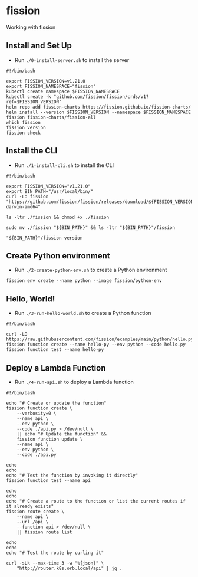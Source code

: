 # fission

Working with fission

## Install and Set Up

- Run `./0-install-server.sh` to install the server

```
#!/bin/bash

export FISSION_VERSION=v1.21.0
export FISSION_NAMESPACE="fission"
kubectl create namespace $FISSION_NAMESPACE
kubectl create -k "github.com/fission/fission/crds/v1?ref=$FISSION_VERSION"
helm repo add fission-charts https://fission.github.io/fission-charts/
helm install --version $FISSION_VERSION --namespace $FISSION_NAMESPACE fission fission-charts/fission-all
which fission
fission version
fission check
```

## Install the CLI

- Run `./1-install-cli.sh` to install the CLI

```
#!/bin/bash

export FISSION_VERSION="v1.21.0"
export BIN_PATH="/usr/local/bin/"
curl -Lo fission "https://github.com/fission/fission/releases/download/${FISSION_VERSION}/fission-${FISSION_VERSION}-darwin-amd64"

ls -ltr ./fission && chmod +x ./fission

sudo mv ./fission "${BIN_PATH}" && ls -ltr "${BIN_PATH}"/fission

"${BIN_PATH}"/fission version
```

## Create Python environment

- Run `./2-create-python-env.sh` to create a Python environment

```
fission env create --name python --image fission/python-env
```

## Hello, World!

- Run `./3-run-hello-world.sh` to create a Python function

```
#!/bin/bash

curl -LO https://raw.githubusercontent.com/fission/examples/main/python/hello.py
fission function create --name hello-py --env python --code hello.py
fission function test --name hello-py

```

## Deploy a Lambda Function

- Run `./4-run-api.sh` to deploy a Lambda function

```
#!/bin/bash

echo "# Create or update the function"
fission function create \
    --verbosity=0 \
    --name api \
    --env python \
    --code ./api.py > /dev/null \
    || echo "# Update the function" &&
    fission function update \
    --name api \
    --env python \
    --code ./api.py

echo
echo
echo "# Test the function by invoking it directly"
fission function test --name api

echo
echo
echo "# Create a route to the function or list the current routes if it already exists"
fission route create \
    --name api \
    --url /api \
    --function api > /dev/null \
    || fission route list

echo
echo
echo "# Test the route by curling it"

curl -sLk --max-time 3 -w "%{json}" \
    "http://router.k8s.orb.local/api" | jq .
```
